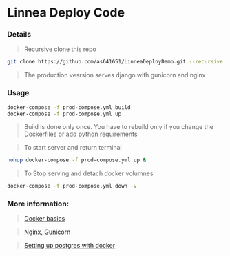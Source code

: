 # Linnea Deploy Code

### Details

> Recursive clone this repo

```bash
git clone https://github.com/as641651/LinneaDeployDemo.git --recursive
```

> The production vesrsion serves django with gunicorn and nginx

### Usage

```bash
docker-compose -f prod-compose.yml build
docker-compose -f prod-compose.yml up
```
> Build is done only once. You have to rebuild only if you change the Dockerfiles or add python requirements

> To start server and return terminal

```bash
nohup docker-compose -f prod-compose.yml up &
```
> To Stop serving and detach docker volumnes

```bash
docker-compose -f prod-compose.yml down -v
```

### More information:

> [Docker basics](https://mlr2d.org/modules/docker)

> [Nginx, Gunicorn](https://mlr2d.org/modules/django-gunicorn-nginx)

> [Setting up postgres with docker](https://mlr2d.org/modules/djangorestapi/06_dockertips_settingup_postgres_backend)
